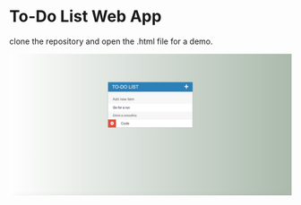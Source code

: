 # To-Do List Web App

clone the repository and open the .html file for a demo.

![](images/image.png)
